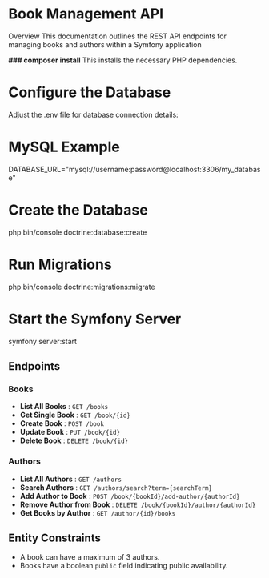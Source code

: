 # Book Management API
Overview
This documentation outlines the REST API endpoints for managing books and authors within a Symfony application


**### composer install** This installs the necessary PHP dependencies.


# Configure the Database
Adjust the .env file for database connection details:


# MySQL Example
DATABASE_URL="mysql://username:password@localhost:3306/my_database"



# Create the Database
php bin/console doctrine:database:create

# Run Migrations
php bin/console doctrine:migrations:migrate

# Start the Symfony Server
symfony server:start


## Endpoints

### Books

* **List All Books** : `GET /books`
* **Get Single Book** : `GET /book/{id}`
* **Create Book** : `POST /book`
* **Update Book** : `PUT /book/{id}`
* **Delete Book** : `DELETE /book/{id}`

### Authors

* **List All Authors** : `GET /authors`
* **Search Authors** : `GET /authors/search?term={searchTerm}`
* **Add Author to Book** : `POST /book/{bookId}/add-author/{authorId}`
* **Remove Author from Book** : `DELETE /book/{bookId}/author/{authorId}`
* **Get Books by Author** : `GET /author/{id}/books`

## Entity Constraints

* A book can have a maximum of 3 authors.
* Books have a boolean `public` field indicating public availability.
